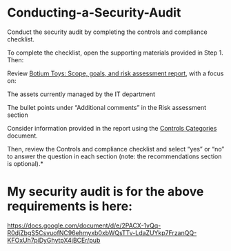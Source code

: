 # Conducting-a-Security-Audit

Conduct the security audit by completing the controls and compliance checklist. 

To complete the checklist, open the supporting materials provided in Step 1. Then:

Review [Botium Toys:  Scope, goals, and risk assessment report](https://docs.google.com/document/d/e/2PACX-1vRs1gqj9bJLkSXuG3P6PO_p7IXj8RbpVE6JGfTtr23iUZr459wunAj4KKTLSqOzkUBmyzAj6Bqu09H6/pub), with a focus on:

The assets currently managed by the IT department

The bullet points under “Additional comments” in the Risk assessment section

Consider information provided in the report using the [Controls Categories](https://docs.google.com/document/d/e/2PACX-1vQu_PXxXd2qrNngARHYsOYNFNVbm59GIeEomjU6sArjkUPOD1THVnggGa-D6KI_3YPNikBX4qGrBH2S/pub) document.

Then, review the Controls and compliance checklist and select “yes” or “no” to answer the question in each section (note: the recommendations section is optional).*

# My security audit is for the above requirements is here:
https://docs.google.com/document/d/e/2PACX-1vQq-R0djZbgS5CsvuofNC96ehmyxb0xbWQsTTv-LdaZUYkp7FrzanQQ-KFOxUh7piDyGhytpX4jBCEr/pub
